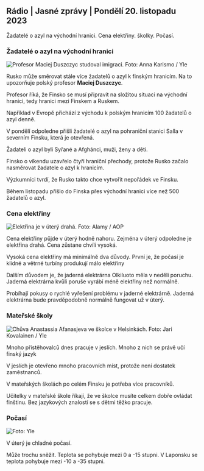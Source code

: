 ## Rádio \| Jasné zprávy \| Pondělí 20. listopadu 2023

Žadatelé o azyl na východní hranici. Cena elektřiny. školky. Počasí.

### Žadatelé o azyl na východní hranici

![Profesor Maciej Duszczyc studoval imigraci. Foto: Anna Karismo / Yle](https://images.cdn.yle.fi/image/upload/c_crop,h_2268,w_4028,x_0,y_0/ar_1.777777777777777,c_fill,g_faces,h_675/d_10q_auto:eco/f_auto/fl_lossy/v1700423531/39-1203119655a67178e33b)

Rusko může směrovat stále více žadatelů o azyl k finským hranicím. Na to upozorňuje polský profesor **Maciej Duszczyc**.

Profesor říká, že Finsko se musí připravit na složitou situaci na východní hranici, tedy hranici mezi Finskem a Ruskem.

Například v Evropě přichází z východu k polským hranicím 100 žadatelů o azyl denně.

V pondělí odpoledne přišli žadatelé o azyl na pohraniční stanici Salla v severním Finsku, která je otevřená.

Žadateli o azyl byli Syřané a Afghánci, muži, ženy a děti.

Finsko o víkendu uzavřelo čtyři hraniční přechody, protože Rusko začalo nasměrovat žadatele o azyl k hranicím.

Výzkumníci tvrdí, že Rusko takto chce vytvořit nepořádek ve Finsku.

Během listopadu přišlo do Finska přes východní hranici více než 500 žadatelů o azyl.

### Cena elektřiny

![Elektřina je v úterý drahá. Foto: Alamy / AOP](https://images.cdn.yle.fi/image/upload/c_crop,h_3375,w_6000,x_0,y_467/ar_1.77777777777777,c_fill,g_auto1,h_6275/d_10:eco/f_auto/fl_lossy/v1691842960/39-106121063c8f48238bcf)

Cena elektřiny půjde v úterý hodně nahoru. Zejména v úterý odpoledne je elektřina drahá. Cena zůstane chvíli vysoká.

Vysoká cena elektřiny má minimálně dva důvody. První je, že počasí je klidné a větrné turbíny produkují málo elektřiny

Dalším důvodem je, že jaderná elektrárna Olkiluoto měla v neděli poruchu. Jaderná elektrárna kvůli poruše vyrábí méně elektřiny než normálně.

Probíhají pokusy o rychlé vyřešení problému v jaderné elektrárně. Jaderná elektrárna bude pravděpodobně normálně fungovat už v úterý.

### Mateřské školy

![Chůva Anastassia Afanasjeva ve školce v Helsinkách. Foto: Jari Kovalainen / Yle](https://images.cdn.yle.fi/image/upload/c_crop,h_3375,w_6000,x_0,y_134/ar_1.7777777777777777,c_fill,g_faces,w/d_1675.0q_auto:eco/f_auto/fl_lossy/v1700133967/39-12015336555f596ca4eb)

Mnoho přistěhovalců dnes pracuje v jeslích. Mnoho z nich se právě učí finský jazyk

V jeslích je otevřeno mnoho pracovních míst, protože není dostatek zaměstnanců.

V mateřských školách po celém Finsku je potřeba více pracovníků.

Učitelky v mateřské škole říkají, že ve školce musíte celkem dobře ovládat finštinu. Bez jazykových znalostí se s dětmi těžko pracuje.

### Počasí

![ Foto: Yle](https://images.cdn.yle.fi/image/upload/c_crop,h_1080,w_1919,x_0,y_0/ar_1.7777777777777777,c_fill,g_faces,h_675/d_pr.120:eco/f_auto/fl_lossy/v1700492173/39-1203681655b7364e6c83)

V úterý je chladné počasí.

Může trochu sněžit. Teplota se pohybuje mezi 0 a -15 stupni. V Laponsku se teplota pohybuje mezi -10 a -35 stupni.